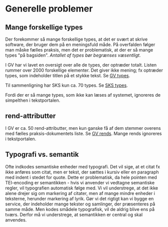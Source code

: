 # Generelle problemer

## Mange forskellige types
Der forekommer så mange forskellige types, at det er svært at skrive software, der bruger dem på en meningsfuld måde. 
På overfalden følger man måske fælles praksis, men det er problematisk, at der er så mange types "på bagsiden". *Antallet af types bør begrænses væsentligt.*

I GV har vi lavet en oversigt over alle de types, der optræder totalt. Listen rummer over 2000 forskellige elementer. Det giver ikke mening; fx optræder types,
som indeholder titlen på et stykke tekst. Se [GV types](gv_types.md).

Til sammenligning har SKS kun ca. 70 types. Se [SKS types](sks_types.md).

Fordi der er så mange types, som ikke kan læses af systemet, ignoreres de simpelthen i tekstportalen.

## rend-attributter
I GV er ca. 50 rend-attributter, men kun ganske få af dem stemmer overens med fælles praksis-dokumentets liste. Se [GV rends](gv_rends.md). Mange rends ignoreres i tekstportalen.

## Typografi vs. semantik
Ofte indkodes semantiske enheder med typografi. Det vil sige, at et citat fx ikke anføres som citat, men er tekst, der sættes i kursiv eller en paragraph med indent i stedet for quote. Dette er problematisk, da hele pointen med TEI-encoding er semantikken - hvis vi anvender vi vedtagne semantiske regler, vil typografien automatisk følge med. Vi vil understrege, at det ikke alene drejer sig om markering af citater, men af mange mindre enheder i teksterne, herunder markering af lyrik. Gør vi det rigtigt kan vi bygge en service, der indeholder mange tekster og samlinger, der præsenteres på samme måde. Men kodes smådele typografisk, vil de aldrig blive ens på tværs. Derfor må vi understrege, at semantikken er central og skal anvendes.

